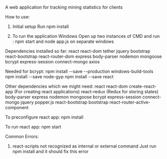 A web application for tracking mining statistics for clients

How to use:
1. Initial setup
Run npm install

2. To run the application
Windows
Open up two instances of CMD and run :
npm start and node app.js on separate windows

Dependencies installed so far:
react
react-dom
tether
jquery
bootstrap
react-bootstrap
react-router-dom
express
body-parser
nodemon
mongoose
bcrypt
express-session
connect-mongo
axios

Needed for bcrypt:
npm install --save --production windows-build-tools
npm install --save node-gyp
npm install --save react

Other dependencies which we might need:
react
react-dom
create-react-app (For creating react applications)
react-redux (Redux for storing states)
body-parser
express
nodemon
mongoose
bcrypt
express-session
connect-mongo
jquery
popper.js
react-bootstrap
bootstrap
react-router-active-component

To preconfigure react app:
npm install

To run react app:
npm start

Common Errors:
1. react-scripts not recognized as internal or external command
Just run npm install and it should fix this error

